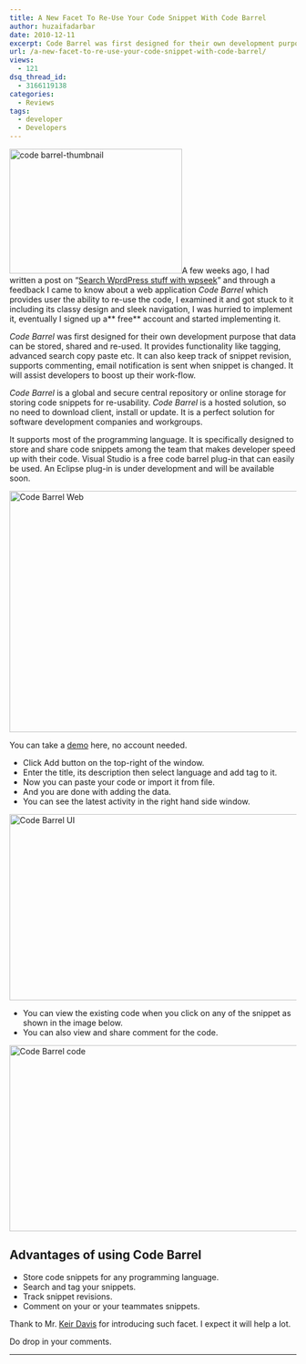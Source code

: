 ```yaml
---
title: A New Facet To Re-Use Your Code Snippet With Code Barrel
author: huzaifadarbar
date: 2010-12-11
excerpt: Code Barrel was first designed for their own development purpose that data can be stored, shared and re-used. It provides functionality like tagging, advanced search copy paste etc. It can also keep track of snippet revision, supports commenting, email notification is sent when snippet is changed. It helps developer to speed up their workflow.
url: /a-new-facet-to-re-use-your-code-snippet-with-code-barrel/
views:
  - 121
dsq_thread_id:
  - 3166119138
categories:
  - Reviews
tags:
  - developer
  - Developers
---
```

[<img class="alignright size-full wp-image-1321" title="code barrel-thumbnail" src="http://cdn.devilsworkshop.org/files/2010/11/code-barrel-thumbnail.png" alt="code barrel-thumbnail" width="303" height="219" />][1]A few weeks ago, I had written a post on “<a href="http://wpveda.com/search-wordpress-stuff-with-wpseek/" onclick="_gaq.push(['_trackEvent', 'outbound-article', 'http://wpveda.com/search-wordpress-stuff-with-wpseek/', 'Search WprdPress stuff with wpseek']);" >Search WprdPress stuff with wpseek</a>” and through a feedback I came to know about a web application *Code Barrel* which provides user the ability to re-use the code, I examined it and got stuck to it including its classy design and sleek navigation, I was hurried to implement it, eventually I signed up a** free** account and started implementing it.

*Code Barrel* was first designed for their own development purpose that data can be stored, shared and re-used. It provides functionality like tagging, advanced search copy paste etc. It can also keep track of snippet revision, supports commenting, email notification is sent when snippet is changed. It will assist developers to boost up their work-flow.

*Code Barrel* is a global and secure central repository or online storage for storing code snippets for re-usability. *Code Barrel* is a hosted solution, so no need to download client, install or update. It is a perfect solution for software development companies and workgroups.

It supports most of the programming language. It is specifically designed to store and share code snippets among the team that makes developer speed up with their code. Visual Studio is a free code barrel plug-in that can easily be used. An Eclipse plug-in is under development and will be available soon.

<a href="http://www.codebarrel.com/" onclick="_gaq.push(['_trackEvent', 'outbound-article', 'http://www.codebarrel.com/', '']);" ><img style="display: inline; border: 0pt none;" title="Code Barrel Web" src="http://cdn.devilsworkshop.org/files/2010/11/code-barrel.png" border="0" alt="Code Barrel Web" width="604" height="424" /></a>

You can take a <a href="http://www.codebarrel.com/demo.html" onclick="_gaq.push(['_trackEvent', 'outbound-article', 'http://www.codebarrel.com/demo.html', 'demo']);" >demo</a> here, no account needed.

  * Click Add button on the top-right of the window.
  * Enter the title, its description then select language and add tag to it.
  * Now you can paste your code or import it from file.
  * And you are done with adding the data.
  * You can see the latest activity in the right hand side window.

[<img style="display: inline; border: 0pt none;" title="Code Barrel UI" src="http://cdn.devilsworkshop.org/files/2010/11/code.png" border="0" alt="Code Barrel UI" width="604" height="327" />][2]

  * You can view the existing code when you click on any of the snippet as shown in the image below.
  * You can also view and share comment for the code.

[<img style="display: inline; border: 0pt none;" title="Code Barrel code" src="http://cdn.devilsworkshop.org/files/2010/11/panel.png" border="0" alt="Code Barrel code" width="604" height="327" />][3]

## Advantages of using Code Barrel

  * Store code snippets for any programming language.
  * Search and tag your snippets.
  * Track snippet revisions.
  * Comment on your or your teammates snippets.

Thank to Mr. <a href="http://www.codebarrel.com/" onclick="_gaq.push(['_trackEvent', 'outbound-article', 'http://www.codebarrel.com/', 'Keir Davis']);" >Keir Davis</a> for introducing such facet. I expect it will help a lot.

Do drop in your comments.

** **

 [1]: http://cdn.devilsworkshop.org/files/2010/11/code-barrel-thumbnail.png
 [2]: http://cdn.devilsworkshop.org/files/2010/11/code.png
 [3]: http://cdn.devilsworkshop.org/files/2010/11/panel.png
